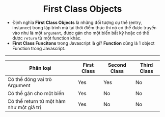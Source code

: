 # <div align="center">First Class Objects</div>

- Định nghĩa **First Class Objects** là những đối tượng cụ thể (entry, instance) trong lập trình mà tại thời điểm thực thi nó có thể được truyền vào như là một `argument`, được gán cho một biến bất kỳ hoặc có thể được `return` từ một function khác.
- **First Class Funcitons** trong Javascript là gì? **Function** cũng là 1 object Function trong Javascript.

---

| Phân loại                                | First Class | Second Class | Third Class |
| ---------------------------------------- | ----------- | ------------ | ----------- |
| Có thể đóng vai trò Argument             | Yes         | Yes          | No          |
| Có thể gán cho một biến                  | Yes         | No           | No          |
| Có thể return từ một hàm như một giá trị | Yes         | No           | No          |
